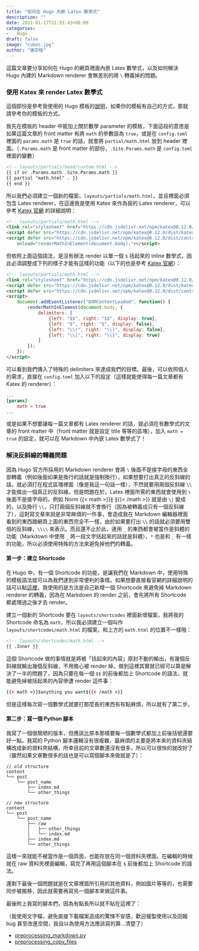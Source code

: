 ```yaml
---
title: "如何在 Hugo 內嵌 Latex 數學式"
description: ""
date: 2021-01-17T21:55:43+08:00
categories:
-   Hugo
draft: false
image: "cubes.jpg"
author: "謝宗晅"
---
```


這篇文章要分享如何在 Hugo 的網頁裡面內嵌 Latex 數學式，以及如何解決 Hugo 內建的 Markdown renderer 會無差別的將 `\` 轉義掉的問題。

### 使用 Katex 來 render Latex 數學式

這個部份是參考我使用的 Hugo 模板的[說明](https://theme-stack.jimmycai.com/p/math-typesetting/)，如果你的模板有自己的方式，那就請參考你的模板的方式。

我先在模板的 header 中能加上關於數學 parameter 的模板，下面這段的意思是如果這篇文章的 front matter 有將 `math` 的參數設為 `true`，或是在 `config.toml` 裡面的 `params.math` 是 `true` 的話，就會將 `partial/math.html` 放到 header 裡面。（`.Params.math` 是 front matter 的部份，`.Site.Params.math` 是 `config.toml` 裡面的變數）
```HTML
<!-- layouts/partials/head/custom.html -->
{{ if or .Params.math .Site.Params.math }}
{{ partial "math.html" . }}
{{ end }}
```
所以我們必須建立一個新的檔案，`layouts/partials/math.html`，並且裡面必須包含 Latex renderer，在這邊我是使用 Katex 來作為我的 Latex renderer，可以參考 [Katex 官網](https://katex.org/docs/autorender.html) 的詳細說明：
```HTML
<!-- layouts/partials/math.html -->
<link rel="stylesheet" href="https://cdn.jsdelivr.net/npm/katex@0.12.0/dist/katex.min.css" integrity="sha384-AfEj0r4/OFrOo5t7NnNe46zW/tFgW6x/bCJG8FqQCEo3+Aro6EYUG4+cU+KJWu/X" crossorigin="anonymous">
<script defer src="https://cdn.jsdelivr.net/npm/katex@0.12.0/dist/katex.min.js" integrity="sha384-g7c+Jr9ZivxKLnZTDUhnkOnsh30B4H0rpLUpJ4jAIKs4fnJI+sEnkvrMWph2EDg4" crossorigin="anonymous"></script>
<script defer src="https://cdn.jsdelivr.net/npm/katex@0.12.0/dist/contrib/auto-render.min.js" integrity="sha384-mll67QQFJfxn0IYznZYonOWZ644AWYC+Pt2cHqMaRhXVrursRwvLnLaebdGIlYNa" crossorigin="anonymous"
    onload="renderMathInElement(document.body);"></script>
```
但依照上面這個語法，是沒有辦法 render 以單一個 `$` 括起來的 inline 數學式，因此必須調整成下列的樣子才能有這樣的功能（以下的也是參考 [Katex 官網](https://katex.org/docs/autorender.html)）：
```HTML
<!-- layouts/partials/math.html -->
<link rel="stylesheet" href="https://cdn.jsdelivr.net/npm/katex@0.12.0/dist/katex.min.css" integrity="sha384-AfEj0r4/OFrOo5t7NnNe46zW/tFgW6x/bCJG8FqQCEo3+Aro6EYUG4+cU+KJWu/X" crossorigin="anonymous">
<script defer src="https://cdn.jsdelivr.net/npm/katex@0.12.0/dist/katex.min.js" integrity="sha384-g7c+Jr9ZivxKLnZTDUhnkOnsh30B4H0rpLUpJ4jAIKs4fnJI+sEnkvrMWph2EDg4" crossorigin="anonymous"></script>
<script defer src="https://cdn.jsdelivr.net/npm/katex@0.12.0/dist/contrib/auto-render.min.js" integrity="sha384-mll67QQFJfxn0IYznZYonOWZ644AWYC+Pt2cHqMaRhXVrursRwvLnLaebdGIlYNa" crossorigin="anonymous"></script>
<script>
    document.addEventListener("DOMContentLoaded", function() {
        renderMathInElement(document.body, {
            delimiters: [
                {left: "$$", right: "$$", display: true},
                {left: "$", right: "$", display: false},
                {left: "\\(", right: "\\)", display: false},
                {left: "\\[", right: "\\]", display: true}
            ]
        });
    });
</script>
```
可以看到我們傳入了特殊的 delimiters 來達成我們的目標。最後，可以依照個人的需求，直接在 `config.toml` 加入以下的設定（這樣就能使得每一篇文章都有 Katex 的 renderer）：
```toml
...
[params]
    math = true
...
```
或是如果不想要讓每一篇文章都有 Latex renderer 的話，就必須在有數學式的文章的 front matter 中（front matter 就是設定 title 等等的區塊），加入 `math = true` 的設定，就可以在 Markdown 中內嵌 Latex 數學式了！

### 解決反斜線的轉義問題

因為 Hugo 官方所採用的 Markdown renderer 會將 `\` 後面不是接字母的東西全部轉義（例如後面如果是換行的話就是強制換行），如果想要打出真正的反斜線的話，就必須打在程式區塊裡面（像是我這一句話一樣），不然就要用兩個反斜線 `\\` 才能做出一個真正的反斜線。但是問題在於，Latex 裡面所需的東西就會使用到 `\` 後面不是接字母的，例如 Norm {{< math >}}$\|\cdot\|${{< /math >}} 就是由 `\|` 變成的，以及換行 `\\`，只打兩個反斜線就不會換行（因為被轉義成只有一個反斜線了），這對寫文章來說是非常麻煩的一件事，會造成我在 Markdown 編輯器裡面看到的東西跟網頁上面的東西完全不一樣，由於如果要打出 `\\` 的話就必須要用雙倍的反斜線，`\\\\` 來表示。而且還不止於此，連用 `_` 的東西都會被當作是斜體的功能（Markdown 中使用 `_` 將一段文字括起來的話就是斜體），`*` 也是和 `_` 有一樣的功能，所以必須使用特殊的方法來避免掉他們的轉義。

#### 第一步：建立 Shortcode

在 Hugo 中，有一個 Shortcode 的功能，是讓我們在 Markdown 中，使用特殊的模板語法就可以為我們達到非常便利的事情。如果想要直接看官網的詳細說明的話可以點[這裡](https://gohugo.io/content-management/shortcodes/)，我使用的是方法是自己新增一個 Shortcode 來避免掉 Markdown renderer 的轉義，因為在 Markdown 的 render 之前，會先將所有 Shortcode 都處理過之後才去 render。

建立一個新的 Shortcode 要在 `layouts/shortcodes` 裡面新增檔案，我將我的 Shortcode 命名為 `math`，所以我必須建立一個叫作 `layouts/shortcodes/math.html` 的檔案，和上方的 `math.html` 的位置不一樣哦：
```HTML
<!-- layouts/shortcodes/math.html -->
{{ .Inner }}
```
這個 Shortcode 做的事情就是將被「括起來的內容」原封不動的輸出，有幾個反斜線就輸出幾個反斜線，不用擔心被 render 掉。做到這裡其實就已經可以算是解決了一半的問題了，因為只要在每一個 `$$` 的前後都加上 Shortcode 的語法，就能避免掉被括起來的內容慘遭 render 這件事：
```HTML
{{< math >}}$anything you want${{< /math >}}
```
但是這樣每次寫一個數學式就要打那麼長的東西有有點麻煩，所以就有了第二步。

#### 第二步：寫一個 Python 腳本

我寫了一個很簡陋的版本，但應該比原本那樣要每一個數學式都加上前後括號還要好一點。我寫的 Python 腳本邏輯沒有很複雜，最麻煩的主要是將本來的資料夾結構改成新的資料夾結構，所幸目前的文章數還沒有很多，所以可以很快的就改好了（雖然如果文章數很多的話也是可以寫個腳本來做就是了）：
```
// old structure
content
└── post
    └── post_name
        ├── index.md
        └── other_things

// new structure
content
└── post
    └── post_name
        ├── raw
        │   ├── other_things
        │   └── index.md
        ├── index.md
        └── other_things
```
這樣一來就能不被當作是一個頁面，也能存放在同一個資料夾裡面。在編輯的時候就在 raw 資料夾裡面編輯，寫完了再用這個腳本在 `$` 前後都加上 Shortcode 的語法。

還剩下最後一個問題就是在文章裡面所引用的其他資料，例如圖片等等的，也需要同步被搬移，因此就需要再寫另一個腳本來做這件事。

最後附上我寫的腳本們，因為有點長所以就不貼在這裡了：

（我使用文字檔，避免直接下載檔案造成的驚悚不安感，歡迎複製使用以及回報 bug 甚至改進空間，我自以為使用方法應該寫的算...清楚了）

* [preprocessing_markdown.py](/codes/write-math-on-hugo/preprocessing_markdown.txt)
* [preprocessing_copy_files](/codes/write-math-on-hugo/preprocessing_copy_files.txt)
